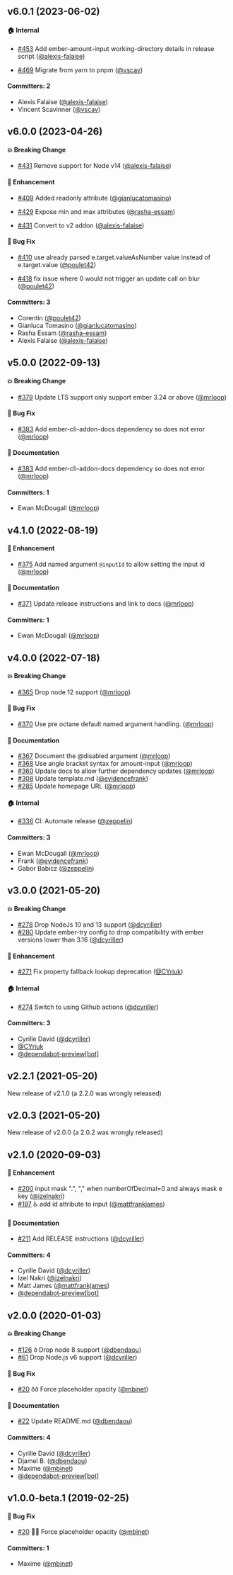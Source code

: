 ## v6.0.1 (2023-06-02)

#### :house: Internal

- [#453](https://github.com/qonto/ember-amount-input/pull/453) Add ember-amount-input working-directory details in release script ([@alexis-falaise](https://github.com/alexis-falaise))

- [#469](https://github.com/qonto/ember-amount-input/pull/469) Migrate from yarn to pnpm ([@vscav](https://github.com/vscav))

#### Committers: 2

- Alexis Falaise ([@alexis-falaise](https://github.com/alexis-falaise))
- Vincent Scavinner ([@vscav](https://github.com/vscav))

## v6.0.0 (2023-04-26)

#### :boom: Breaking Change

- [#431](https://github.com/qonto/ember-amount-input/pull/431) Remove support for Node v14 ([@alexis-falaise](https://github.com/alexis-falaise))

#### :rocket: Enhancement

- [#409](https://github.com/qonto/ember-amount-input/pull/409) Added readonly attribute ([@gianlucatomasino](https://github.com/gianlucatomasino))

- [#429](https://github.com/qonto/ember-amount-input/pull/429) Expose min and max attributes ([@rasha-essam](https://github.com/rasha-essam))

- [#431](https://github.com/qonto/ember-amount-input/pull/431) Convert to v2 addon ([@alexis-falaise](https://github.com/alexis-falaise))

#### :bug: Bug Fix

- [#410](https://github.com/qonto/ember-amount-input/pull/410) use already parsed e.target.valueAsNumber value instead of e.target.value ([@poulet42](https://github.com/poulet42))

- [#418](https://github.com/qonto/ember-amount-input/pull/418) fix issue where 0 would not trigger an update call on blur ([@poulet42](https://github.com/poulet42))

#### Committers: 3

- Corentin ([@poulet42](https://github.com/poulet42))
- Gianluca Tomasino ([@gianlucatomasino](https://github.com/gianlucatomasino))
- Rasha Essam ([@rasha-essam](https://github.com/rasha-essam))
- Alexis Falaise ([@alexis-falaise](https://github.com/alexis-falaise))

## v5.0.0 (2022-09-13)

#### :boom: Breaking Change

- [#379](https://github.com/qonto/ember-amount-input/pull/379) Update LTS support only support ember 3.24 or above ([@mrloop](https://github.com/mrloop))

#### :bug: Bug Fix

- [#383](https://github.com/qonto/ember-amount-input/pull/383) Add ember-cli-addon-docs dependency so does not error ([@mrloop](https://github.com/mrloop))

#### :memo: Documentation

- [#383](https://github.com/qonto/ember-amount-input/pull/383) Add ember-cli-addon-docs dependency so does not error ([@mrloop](https://github.com/mrloop))

#### Committers: 1

- Ewan McDougall ([@mrloop](https://github.com/mrloop))

## v4.1.0 (2022-08-19)

#### :rocket: Enhancement

- [#375](https://github.com/qonto/ember-amount-input/pull/375) Add named argument `@inputId` to allow setting the input id ([@mrloop](https://github.com/mrloop))

#### :memo: Documentation

- [#371](https://github.com/qonto/ember-amount-input/pull/371) Update release instructions and link to docs ([@mrloop](https://github.com/mrloop))

#### Committers: 1

- Ewan McDougall ([@mrloop](https://github.com/mrloop))

## v4.0.0 (2022-07-18)

#### :boom: Breaking Change

- [#365](https://github.com/qonto/ember-amount-input/pull/365) Drop node 12 support ([@mrloop](https://github.com/mrloop))

#### :bug: Bug Fix

- [#370](https://github.com/qonto/ember-amount-input/pull/370) Use pre octane default named argument handling. ([@mrloop](https://github.com/mrloop))

#### :memo: Documentation

- [#367](https://github.com/qonto/ember-amount-input/pull/367) Document the @disabled argument ([@mrloop](https://github.com/mrloop))
- [#368](https://github.com/qonto/ember-amount-input/pull/368) Use angle bracket syntax for amount-input ([@mrloop](https://github.com/mrloop))
- [#360](https://github.com/qonto/ember-amount-input/pull/360) Update docs to allow further dependency updates ([@mrloop](https://github.com/mrloop))
- [#308](https://github.com/qonto/ember-amount-input/pull/308) Update template.md ([@evidencefrank](https://github.com/evidencefrank))
- [#285](https://github.com/qonto/ember-amount-input/pull/285) Update homepage URL ([@mrloop](https://github.com/mrloop))

#### :house: Internal

- [#336](https://github.com/qonto/ember-amount-input/pull/336) CI: Automate release ([@zeppelin](https://github.com/zeppelin))

#### Committers: 3

- Ewan McDougall ([@mrloop](https://github.com/mrloop))
- Frank ([@evidencefrank](https://github.com/evidencefrank))
- Gabor Babicz ([@zeppelin](https://github.com/zeppelin))

## v3.0.0 (2021-05-20)

#### :boom: Breaking Change

- [#278](https://github.com/qonto/ember-amount-input/pull/278) Drop NodeJs 10 and 13 support ([@dcyriller](https://github.com/dcyriller))
- [#280](https://github.com/qonto/ember-amount-input/pull/280) Update ember-try config to drop compatibility with ember versions lower than 3.16 ([@dcyriller](https://github.com/dcyriller))

#### :rocket: Enhancement

- [#271](https://github.com/qonto/ember-amount-input/pull/271) Fix property fallback lookup deprecation ([@CYriuk](https://github.com/CYriuk))

#### :house: Internal

- [#274](https://github.com/qonto/ember-amount-input/pull/274) Switch to using Github actions ([@dcyriller](https://github.com/dcyriller))

#### Committers: 3

- Cyrille David ([@dcyriller](https://github.com/dcyriller))
- [@CYriuk](https://github.com/CYriuk)
- [@dependabot-preview[bot]](https://github.com/apps/dependabot-preview)

## v2.2.1 (2021-05-20)

New release of v2.1.0 (a 2.2.0 was wrongly released)

## v2.0.3 (2021-05-20)

New release of v2.0.0 (a 2.0.2 was wrongly released)

## v2.1.0 (2020-09-03)

#### :rocket: Enhancement

- [#200](https://github.com/qonto/ember-amount-input/pull/200) input mask ".", "," when numberOfDecimal=0 and always mask e key ([@izelnakri](https://github.com/izelnakri))
- [#197](https://github.com/qonto/ember-amount-input/pull/197) :wheelchair: add id attribute to input ([@mattfrankjames](https://github.com/mattfrankjames))

#### :memo: Documentation

- [#211](https://github.com/qonto/ember-amount-input/pull/211) Add RELEASE instructions ([@dcyriller](https://github.com/dcyriller))

#### Committers: 4

- Cyrille David ([@dcyriller](https://github.com/dcyriller))
- Izel Nakri ([@izelnakri](https://github.com/izelnakri))
- Matt James ([@mattfrankjames](https://github.com/mattfrankjames))
- [@dependabot-preview[bot]](https://github.com/apps/dependabot-preview)

## v2.0.0 (2020-01-03)

#### :boom: Breaking Change

- [#126](https://github.com/qonto/ember-amount-input/pull/126) ð Drop node 8 support ([@dbendaou](https://github.com/dbendaou))
- [#61](https://github.com/qonto/ember-amount-input/pull/61) Drop Node.js v6 support ([@dcyriller](https://github.com/dcyriller))

#### :bug: Bug Fix

- [#20](https://github.com/qonto/ember-amount-input/pull/20) ðð Force placeholder opacity ([@mbinet](https://github.com/mbinet))

#### :memo: Documentation

- [#22](https://github.com/qonto/ember-amount-input/pull/22) Update README.md ([@dbendaou](https://github.com/dbendaou))

#### Committers: 4

- Cyrille David ([@dcyriller](https://github.com/dcyriller))
- Djamel B. ([@dbendaou](https://github.com/dbendaou))
- Maxime ([@mbinet](https://github.com/mbinet))
- [@dependabot-preview[bot]](https://github.com/apps/dependabot-preview)

## v1.0.0-beta.1 (2019-02-25)

#### :bug: Bug Fix

- [#20](https://github.com/qonto/ember-amount-input/pull/20) 🐛💄 Force placeholder opacity ([@mbinet](https://github.com/mbinet))

#### Committers: 1

- Maxime ([@mbinet](https://github.com/mbinet))
